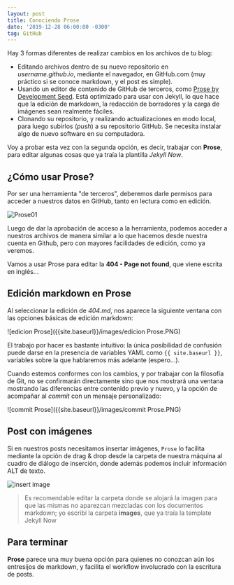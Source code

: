 ```yaml
---
layout: post
title: Conociendo Prose
date: '2019-12-28 06:00:00 -0300'
tag: GitHub
---
```

Hay 3 formas diferentes de realizar cambios en los archivos de tu blog:

+ Editando archivos dentro de su nuevo repositorio en *username.github.io*, mediante el navegador, en GitHub.com (muy práctico si se conoce markdown, y el post es simple).
+ Usando un editor de contenido de GitHub de terceros, como [Prose by Development Seed](http://prose.io/). Está optimizado para usar con Jekyll, lo que hace que la edición de markdown, la redacción de borradores y la carga de imágenes sean realmente fáciles.
+ Clonando su repositorio, y realizando actualizaciones en modo local, para luego subirlos (*push*) a su repositorio GitHub. Se necesita instalar algo de nuevo software en su computadora.

Voy a probar esta vez con la segunda opción, es decir, trabajar con **Prose**, para editar algunas cosas que ya traía la plantilla _Jekyll Now_.

## ¿Cómo usar Prose?

Por ser una herramienta "de terceros", deberemos darle permisos para acceder a nuestros datos en GitHub, tanto en lectura como en edición. 

![Prose01]({{site.baseurl}}/images/Prose.PNG)

Luego de dar la aprobación de acceso a la herramienta, podemos acceder a nuestros archivos de manera similar a lo que hacemos desde nuestra cuenta en Github, pero con mayores facilidades de edición, como ya veremos.

Vamos a usar Prose para editar la **404 - Page not found**, que viene escrita en inglés...

## Edición markdown en Prose

Al seleccionar la edición de *404.md*, nos aparece la siguiente ventana con las opciones básicas de edición markdown:

![edicion Prose]({{site.baseurl}}/images/edicion Prose.PNG)

El trabajo por hacer es bastante intuitivo: la única posibilidad de confusión puede darse en la presencia de variables YAML como `{{ site.baseurl }}`,  variables sobre la que hablaremos más adelante (espero...).

Cuando estemos conformes con los cambios, y por trabajar con la filosofía de Git, no se confirmarán directamente sino que nos mostrará una ventana mostrando las diferencias entre contenido previo y nuevo, y la opción de acompañar al *commit* con un mensaje personalizado:

![commit Prose]({{site.baseurl}}/images/commit Prose.PNG)

## Post con imágenes

Si en nuestros posts necesitamos insertar imágenes, `Prose` lo facilita mediante la opción de drag & drop desde la carpeta de nuestra máquina al cuadro de diálogo de inserción, donde además podemos incluir información ALT de texto.

![insert image]({{site.baseurl}}/images/insert-image-Prose.PNG)


> Es recomendable editar la carpeta donde se alojará la imagen para que las mismas no aparezcan mezcladas con los documentos markdown; yo escribí la carpeta **images**, que ya traía la template Jekyll Now

## Para terminar

**Prose** parece una muy buena opción para quienes no conozcan aún los entresijos de markdown, y facilita el workflow  involucrado con la escritura de posts.


